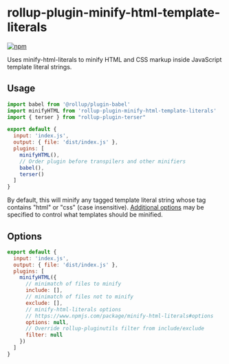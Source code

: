 # rollup-plugin-minify-html-template-literals

[![npm](https://img.shields.io/npm/v/rollup-plugin-minify-html-template-literals.svg)](https://www.npmjs.com/package/rollup-plugin-minify-html-template-literals)

Uses minify-html-literals to minify HTML and CSS markup inside JavaScript template literal strings.

## Usage

```js
import babel from '@rollup/plugin-babel'
import minifyHTML from 'rollup-plugin-minify-html-template-literals'
import { terser } from "rollup-plugin-terser"

export default {
  input: 'index.js',
  output: { file: 'dist/index.js' },
  plugins: [
    minifyHTML(),
    // Order plugin before transpilers and other minifiers
    babel(),
    terser()
  ]
}
```

By default, this will minify any tagged template literal string whose tag contains "html" or "css" (case insensitive). [Additional options](https://www.npmjs.com/package/minify-html-literals#options) may be specified to control what templates should be minified.

## Options

```js
export default {
  input: 'index.js',
  output: { file: 'dist/index.js' },
  plugins: [
    minifyHTML({
      // minimatch of files to minify
      include: [],
      // minimatch of files not to minify
      exclude: [],
      // minify-html-literals options
      // https://www.npmjs.com/package/minify-html-literals#options
      options: null,
      // Override rollup-pluginutils filter from include/exclude
      filter: null
    })
  ]
}
```
